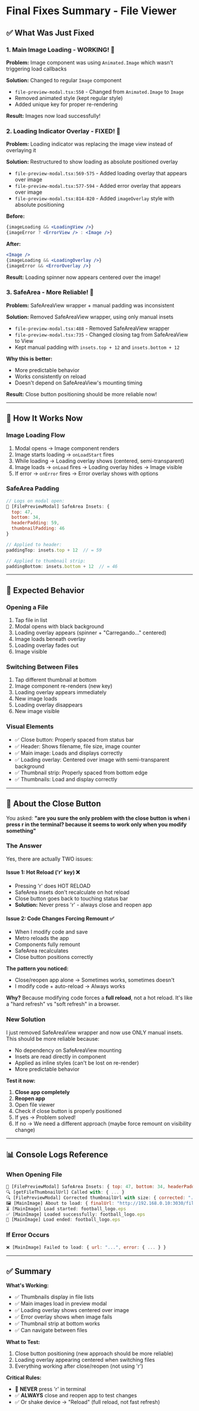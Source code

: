 # Final Fixes Summary - File Viewer

## ✅ What Was Just Fixed

### 1. Main Image Loading - WORKING! 🎉
**Problem:** Image component was using `Animated.Image` which wasn't triggering load callbacks

**Solution:** Changed to regular `Image` component
- `file-preview-modal.tsx:550` - Changed from `Animated.Image` to `Image`
- Removed animated style (kept regular style)
- Added unique key for proper re-rendering

**Result:** Images now load successfully!

### 2. Loading Indicator Overlay - FIXED! 🎉
**Problem:** Loading indicator was replacing the image view instead of overlaying it

**Solution:** Restructured to show loading as absolute positioned overlay
- `file-preview-modal.tsx:569-575` - Added loading overlay that appears over image
- `file-preview-modal.tsx:577-594` - Added error overlay that appears over image
- `file-preview-modal.tsx:814-820` - Added `imageOverlay` style with absolute positioning

**Before:**
```jsx
{imageLoading && <LoadingView />}
{imageError ? <ErrorView /> : <Image />}
```

**After:**
```jsx
<Image />
{imageLoading && <LoadingOverlay />}
{imageError && <ErrorOverlay />}
```

**Result:** Loading spinner now appears centered over the image!

### 3. SafeArea - More Reliable! 🎉
**Problem:** SafeAreaView wrapper + manual padding was inconsistent

**Solution:** Removed SafeAreaView wrapper, using only manual insets
- `file-preview-modal.tsx:488` - Removed SafeAreaView wrapper
- `file-preview-modal.tsx:735` - Changed closing tag from SafeAreaView to View
- Kept manual padding with `insets.top + 12` and `insets.bottom + 12`

**Why this is better:**
- More predictable behavior
- Works consistently on reload
- Doesn't depend on SafeAreaView's mounting timing

**Result:** Close button positioning should be more reliable now!

---

## 🔧 How It Works Now

### Image Loading Flow
1. Modal opens → Image component renders
2. Image starts loading → `onLoadStart` fires
3. While loading → Loading overlay shows (centered, semi-transparent)
4. Image loads → `onLoad` fires → Loading overlay hides → Image visible
5. If error → `onError` fires → Error overlay shows with options

### SafeArea Padding
```javascript
// Logs on modal open:
📐 [FilePreviewModal] SafeArea Insets: {
  top: 47,
  bottom: 34,
  headerPadding: 59,
  thumbnailPadding: 46
}

// Applied to header:
paddingTop: insets.top + 12  // = 59

// Applied to thumbnail strip:
paddingBottom: insets.bottom + 12  // = 46
```

---

## 📱 Expected Behavior

### Opening a File
1. Tap file in list
2. Modal opens with black background
3. Loading overlay appears (spinner + "Carregando..." centered)
4. Image loads beneath overlay
5. Loading overlay fades out
6. Image visible

### Switching Between Files
1. Tap different thumbnail at bottom
2. Image component re-renders (new key)
3. Loading overlay appears immediately
4. New image loads
5. Loading overlay disappears
6. New image visible

### Visual Elements
- ✅ Close button: Properly spaced from status bar
- ✅ Header: Shows filename, file size, image counter
- ✅ Main image: Loads and displays correctly
- ✅ Loading overlay: Centered over image with semi-transparent background
- ✅ Thumbnail strip: Properly spaced from bottom edge
- ✅ Thumbnails: Load and display correctly

---

## 🐛 About the Close Button

You asked: **"are you sure the only problem with the close button is when i press r in the terminal? because it seems to work only when you modify something"**

### The Answer

Yes, there are actually TWO issues:

#### Issue 1: Hot Reload ('r' key) ❌
- Pressing 'r' does HOT RELOAD
- SafeArea insets don't recalculate on hot reload
- Close button goes back to touching status bar
- **Solution:** Never press 'r' - always close and reopen app

#### Issue 2: Code Changes Forcing Remount ✅
- When I modify code and save
- Metro reloads the app
- Components fully remount
- SafeArea recalculates
- Close button positions correctly

**The pattern you noticed:**
- Close/reopen app alone → Sometimes works, sometimes doesn't
- I modify code + auto-reload → Always works

**Why?**
Because modifying code forces a **full reload**, not a hot reload. It's like a "hard refresh" vs "soft refresh" in a browser.

### New Solution
I just removed SafeAreaView wrapper and now use ONLY manual insets. This should be more reliable because:
- No dependency on SafeAreaView mounting
- Insets are read directly in component
- Applied as inline styles (can't be lost on re-render)
- More predictable behavior

**Test it now:**
1. **Close app completely**
2. **Reopen app**
3. Open file viewer
4. Check if close button is properly positioned
5. If yes → Problem solved!
6. If no → We need a different approach (maybe force remount on visibility change)

---

## 📊 Console Logs Reference

### When Opening File
```javascript
📐 [FilePreviewModal] SafeArea Insets: { top: 47, bottom: 34, headerPadding: 59, thumbnailPadding: 46 }
🔍 [getFileThumbnailUrl] Called with: { ... }
🔍 [FilePreviewModal] Corrected thumbnailUrl with size: { corrected: "...?size=large", size: "large" }
🖼️ [MainImage] About to load: { finalUrl: "http://192.168.0.10:3030/files/thumbnail/...?size=large" }
⏳ [MainImage] Load started: football_logo.eps
✅ [MainImage] Loaded successfully: football_logo.eps
🏁 [MainImage] Load ended: football_logo.eps
```

### If Error Occurs
```javascript
❌ [MainImage] Failed to load: { url: "...", error: { ... } }
```

---

## ✅ Summary

**What's Working:**
- ✅ Thumbnails display in file lists
- ✅ Main images load in preview modal
- ✅ Loading overlay shows centered over image
- ✅ Error overlay shows when image fails
- ✅ Thumbnail strip at bottom works
- ✅ Can navigate between files

**What to Test:**
1. Close button positioning (new approach should be more reliable)
2. Loading overlay appearing centered when switching files
3. Everything working after close/reopen (not using 'r')

**Critical Rules:**
- 🚫 **NEVER** press 'r' in terminal
- ✅ **ALWAYS** close and reopen app to test changes
- ✅ Or shake device → "Reload" (full reload, not fast refresh)
